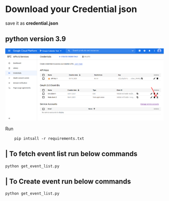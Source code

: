 # Download your Credential json 
save it as **credential.json**
## python version 3.9
![Image of Yaktocat](./Credential.png)

Run 
```
    pip intsall -r requirements.txt
```
## | To fetch event list run below commands

```
python get_event_list.py
```
## | To Create event run below commands

```
python get_event_list.py
```